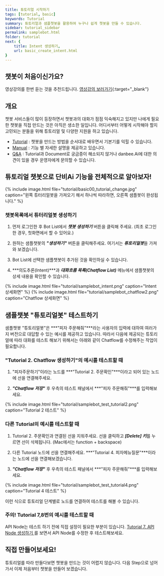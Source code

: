 ```yaml
---
title: 튜토리얼 시작하기 
tags: [tutorial, basic]
keywords: Tutorial
summary: 튜토리얼과 샘플챗봇을 활용하여 누구나 쉽게 챗봇을 만들 수 있습니다.
sidebar: tutorial_sidebar
permalink: samplebot.html
folder: tutorial
next: {
    title: Intent 생성하기,
    url: basic_create_intent.html
}
---
```



## 챗봇이 처음이신가요? 
영상강의를 한번 듣는 것을 추천드립니다. [영상강의 보러가기](https://www.youtube.com/watch?v=K1xePNCkLIM&list=PLruvwfGvt5CaTMrYuQdLSweTI9BG99mEJ&index=){:target="_blank"}

## 개요

챗봇 서비스들이 많이 등장하면서 챗봇과의 대화가 점점 익숙해지고 있지만 나에게 필요한 챗봇을 직접 만드는 것은 아직은 생소한 일입니다. 어디서부터 어떻게 시작해야 할지 고민되는 분들을 위해 튜토리얼 및 다양한 지원을 하고 있습니다.

- <span class="link">[Tutorial](/samplebot.html)</span> : 챗봇을 만드는 방법을 순서대로 배우면서 기본기를 익힐 수 있습니다.
- <span class="link">[Manual](/index.html)</span> : 기능 별 자세한 설명을 제공하고 있습니다.
- <span class="link">[Q&A](http://doc.danbee.ai/feedback.html#qa-%EA%B2%8C%EC%8B%9C%ED%8C%90)</span> : Tutorial과 Document로 궁금증이 해소되지 않거나 danbee.Ai에 대한 의견이 있을 경우 운영자에게 문의할 수 있습니다.



## 튜토리얼 챗봇으로 단비Ai 기능을 전체적으로 알아보자!

{% include image.html file="tutorial/basic00_tutorial_change.jpg"  caption="왼쪽 튜터리얼봇을 가져오기 해서 하나씩 따라하면, 오른쪽 샘플봇이 완성됩니다." %}

### 챗봇목록에서 튜터리얼봇 생성하기
1) 먼저 로그인한 후 Bot List에서 ***챗봇 생성하기*** 버튼을 클릭해 주세요. (최초 로그인 한 경우, 첫화면에서 할 수 있어요.)

2) 원하는 샘플챗봇의 ***"생성하기"*** 버튼을 클릭해주세요. 여기서는 ***튜토리얼봇***을 가져와 보겠습니다.

3) Bot List에 선택한 샘플챗봇이 추가된 것을 확인하실 수 있습니다. 

4) ***의도추론(Intent)***과 ***대화흐름 목록(Chatflow List)*** 메뉴에서 샘플챗봇의 상세 내용을 확인할 수 있습니다.

{% include image.html file="tutorial/samplebot_intent.png"  caption="Intent 상세화면" %}
{% include image.html file="tutorial/samplebot_chatflow2.png"  caption="Chatflow 상세화면" %}

## 샘플챗봇 "튜토리얼봇" 테스트하기
샘플챗봇 "튜토리얼봇"은 ***"피자 주문해줘"***라는 사용자의 입력에 대하여 여러가지 버전으로 대답할 수 있는 예시를 제공하고 있습니다. 따라서 다음에 제공되는 튜토리얼에 따라 대화를 테스트 해보기 위해서는 아래와 같이 Chatflow를 수정해주는 작업이 필요합니다.

### "Tutorial 2. Chatflow 생성하기"의 예시를 테스트할 때
1) "피자주문하기"이라는 노드를 ***"Tutorial 2. 주문확인"***이라고 되어 있는 노드에 선을 연결해주세요.

2) ***"Chatflow 저장"*** 후 우측의 테스트 패널에서 ***"피자 주문해줘"***를 입력해보세요.

{% include image.html file="tutorial/samplebot_test_tutorial2.png"  caption="Tutorial 2 테스트" %}

### 다른 Tutorial의 예시를 테스트할 때
1) Tutorial 2. 주문확인과 연결된 선을 지워주세요. 선을 클릭하고 ***[Delete] 키***를 누르면 선이 삭제됩니다. (Mac에서는 function + backspace)

2) 다른 Tutorial 노드에 선을 연결해주세요. ***"Tutorial 4. 피자메뉴질문"***이라는 노드에 선을 연결해보겠습니다.

3) ***"Chatflow 저장"*** 후 우측의 테스트 패널에서 ***"피자 주문해줘"***를 입력해보세요.

{% include image.html file="tutorial/samplebot_test_tutorial4.png"  caption="Tutorial 4 테스트" %}

이런 식으로 튜토리얼 단계별로 노드를 연결하여 테스트를 해볼 수 있습니다.

### 주의! Tutorial 7,8번의 예시를 테스트할 때
API Node는 테스트 하기 전에 직접 설정이 필요한 부분이 있습니다. <span class="link">[Tutorial 7. API Node 생성하기 ](/basic_api_node.html)</span>를 보면서 API Node를 수정한 후 테스트해보세요.

## 직접 만들어보세요!
튜토리얼를 따라 만들다보면 챗봇을 만드는 것이 어렵지 않습니다. 다음 Step으로 넘어가서 이제 처음부터 챗봇을 만들어 보겠습니다.
